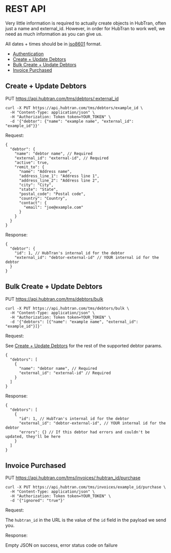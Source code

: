 # REST API

Very little information is required to actually create objects in
HubTran, often just a name and external_id. However, in order for
HubTran to work well, we need as much information as you can give us.

All dates + times should be in
[iso8601](https://en.wikipedia.org/wiki/ISO_8601) format.

* [Authentication](../rest_authentication.md)
* [Create + Update Debtors](#create--update-debtors)
* [Bulk Create + Update Debtors](#bulk-create--update-debtors)
* [Invoice Purchased](#invoice-purchased)

## Create + Update Debtors

PUT https://api.hubtran.com/tms/debtors/:external_id

```
curl -X PUT https://api.hubtran.com/tms/debtors/example_id \
  -H "Content-Type: application/json" \
  -H "Authorization: Token token=YOUR_TOKEN" \
  -d '{"debtor": {"name": "example name", "external_id": "example_id"}}'
```

Request:

```
{
  "debtor": {
    "name": "debtor name", // Required
    "external_id": "external-id", // Required
    "active": true,
    "remit_to": {
      "name": "Address name",
      "address_line_1": "Address line 1",
      "address_line_2": "Address line 2",
      "city": "City",
      "state": "State",
      "postal_code": "Postal code",
      "country": "Country",
      "contact": {
        "email": "joe@example.com"
      }
    }
  }
}
```

Response:

```
{
  "debtor": {
    "id": 1, // HubTran's internal id for the debtor
    "external_id": "debtor-external-id" // YOUR internal id for the debtor
  }
}

```

## Bulk Create + Update Debtors

PUT https://api.hubtran.com/tms/debtors/bulk

```
curl -X PUT https://api.hubtran.com/tms/debtors/bulk \
  -H "Content-Type: application/json" \
  -H "Authorization: Token token=YOUR_TOKEN" \
  -d '{"debtors": [{"name": "example name", "external_id": "example_id"}]}'
```

Request:

See [Create + Update Debtors](#create--update-debtors) for the rest of
the supported debtor params.

```
{
  "debtors": [
    {
      "name": "debtor name", // Required
      "external_id": "external-id" // Required
    }
  ]
}
```

Response:

```
{
  "debtors": [
    {
      "id": 1, // HubTran's internal id for the debtor
      "external_id": "debtor-external-id", // YOUR internal id for the debtor
      "errors": {} // If this debtor had errors and couldn't be updated, they'll be here
    }
  ]
}

```

## Invoice Purchased

PUT https://api.hubtran.com/tms/invoices/:hubtran_id/purchase

```
curl -X PUT https://api.hubtran.com/tms/invoices/example_id/purchase \
  -H "Content-Type: application/json" \
  -H "Authorization: Token token=YOUR_TOKEN" \
  -d '{"ignored": "true"}'
```

Request:

The `hubtran_id` in the URL is the value of the `id` field in the payload we send you.

Response:

Empty JSON on success, error status code on failure

